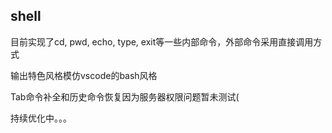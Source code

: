## shell

目前实现了cd, pwd, echo, type, exit等一些内部命令，外部命令采用直接调用方式

输出特色风格模仿vscode的bash风格

Tab命令补全和历史命令恢复因为服务器权限问题暂未测试(

持续优化中。。。
